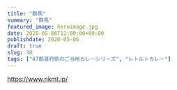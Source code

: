 ```yaml
---
title: "群馬"
summary: "群馬"
featured_image: heroimage.jpg
date: 2020-05-06T12:00:00+09:00
publishdate: 2020-05-06
draft: true
slug: 38
tags: ["47都道府県のご当地カレーシリーズ", "レトルトカレー"]
---
```


https://www.nkmt.jp/
